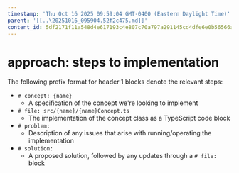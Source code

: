 ```yaml
---
timestamp: 'Thu Oct 16 2025 09:59:04 GMT-0400 (Eastern Daylight Time)'
parent: '[[..\20251016_095904.52f2c475.md]]'
content_id: 5df2171f11a548d4e617193c4e807c70a797a291145cd4dfe6e0b56566a63626
---
```


# approach: steps to implementation

The following prefix format for header 1 blocks denote the relevant steps:

* `# concept: {name}`
  * A specification of the concept we're looking to implement
* `# file: src/{name}/{name}Concept.ts`
  * The implementation of the concept class as a TypeScript code block
* `# problem:`
  * Description of any issues that arise with running/operating the implementation
* `# solution:`
  * A proposed solution, followed by any updates through a `# file:` block
